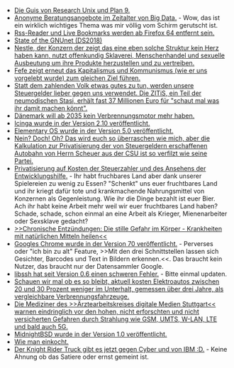 * [Die Guis von Research Unix und Plan 9.](https://mirror.eu.oneandone.net/projects/media.ccc.de/events/vcfb/2018/h264-hd/vcfb18-98-deu-Die_GUIs_von_Research_UNIX_und_Plan_9_hd.mp4)
* [Anonyme Beratungsangebote im Zeitalter von Big Data.](https://mirror.eu.oneandone.net/projects/media.ccc.de/events/systemkonform/2018/h264-hd/syskon-4-deu-Anonyme_Beratungsangebote_im_Zeitalter_der_Datenspeicherung_hd.mp4) - Wow, das ist ein wirklich wichtiges Thema was mir völlig vom Schirm gerutscht ist.
* [Rss-Reader und Live Bookmarks werden ab Firefox 64 entfernt sein.](https://www.pro-linux.de/news/1/26396/firefox-64-ohne-rss-reader-und-live-bookmarks.html)
* [State of the GNUnet (DS2018)](https://cdn.media.ccc.de/events/datenspuren/2018/h264-hd/DS2018-9337-deu-State_of_the_GNUnet_hd.mp4)
* [Nestle, der Konzern der zeigt das eine eben solche Struktur kein Herz haben kann, nutzt offenkundig Sklaverei, Menschenhandel und sexuelle Ausbeutung um ihre Produkte herzustellen und zu vertreiben.](https://netzfrauen.org/2018/10/16/nestle-slavery/)
* [Fefe zeigt erneut das Kapitalismus und Kommunismus (wie er uns vorgelebt wurde) zum gleichen Ziel führen.](https://blog.fefe.de/?ts=a53b77b6)
* [Statt dem zahlenden Volk etwas gutes zu tun, werden unsere Steuergelder lieber gegen uns verwendet. Die ZITiS, ein Teil der neumodischen Stasi, erhält fast 37 Millionen Euro für "schaut mal was ihr damit machen könnt".](https://blog.fefe.de/?ts=a53b4f6b)
* [Dänemark will ab 2035 kein Verbrennungsmotor mehr haben.](http://www.sonnenseite.com/de/mobilitaet/daenemark-aus-fuer-diesel-und-benzinfahrzeuge-ab-2030.html)
* [Icinga wurde in der Version 2.10 veröffentlicht.](https://www.pro-linux.de/news/1/26403/icinga-210-freigegeben.html)
* [Elementary OS wurde in der Version 5.0 veröffentlicht.](https://www.phoronix.com/scan.php?page=news_item&px=Elementary-OS-5.0-Juno)
* [Nein? Doch! Oh? Das wird euch so überraschen wie mich, aber die Kalkulation zur Privatisierung der von Steuergeldern erschaffenen Autobahn von Herrn Scheuer aus der CSU ist so verfilzt wie seine Partei.](https://www.neopresse.com/politik/skandal-rechnungshof-wirft-verkehrsminister-scheuer-csu-schlechte-kalkulation-bei-autobahnprivatisierung-vor/)
* [Privatisierung auf Kosten der Steuerzahler und des Ansehens der Entwicklungshilfe.](https://netzfrauen.org/2018/10/16/hunger-2/) - Ihr habt fruchbares Land aber dank unserer Spielereien zu wenig zu Essen? "Schenkt" uns euer fruchtbares Land und ihr kriegt dafür tote und krankmachende Nahrungsmittel von Konzernen als Gegenleistung. Wie ihr die Dinge bezahlt ist euer Bier. Ach ihr habt keine Arbeit mehr weil wir euer fruchtbares Land haben? Schade, schade, schon einmal an eine Arbeit als Krieger, Mienenarbeiter oder Sexsklave gedacht?
* [>>Chronische Entzündungen: Die stille Gefahr im Körper - Krankheiten mit natürlichen Mitteln heilen<<](https://www.welt-im-wandel.tv/video/chronische-entzuendungen-die-stille-gefahr-im-koerper-krankheiten-mit-natuerlichen-mitteln-heilen/)
* [Googles Chrome wurde in der Version 70 veröffentlicht.](https://www.pro-linux.de/news/1/26407/chrome-70-erschienen.html) - Perverses oder "ich bin zu alt" Feature, >>Mit den drei Schnittstellen lassen sich Gesichter, Barcodes und Text in Bildern erkennen.<<. Das braucht kein Nutzer, das braucht nur der Datensammler Google.
* [libssh hat seit Version 0.6 einen schweren Fehler.](https://blog.fefe.de/?ts=a5381a74) - Bitte einmal updaten.
* [Schauen wir mal ob es so bleibt, aktuell kosten Elektroautos zwischen 20 und 30 Prozent weniger im Unterhalt, gemessen über drei Jahre, als vergleichbare Verbrennungsfahrzeuge.](http://www.sonnenseite.com/de/mobilitaet/elektrofahrzeuge-wartung-ist-billiger-als-die-der-fossilen-brueder.html)
* [Die Mediziner des >>Ärztearbeitskreises digitale Medien Stuttgart<< warnen eindringlich vor den hohen, nicht erforschten und nicht versicherten Gefahren durch Strahlung wie GSM, UMTS, W-LAN, LTE und bald auch 5G.](https://www.neopresse.com/wissenschaft/aerzte-fordern-stopp-des-hochgefaehrlichen-5g-mobilfunk/)
* [MidnightBSD wurde in der Version 1.0 veröffentlicht.](https://www.pro-linux.de/news/1/26408/midnightbsd-10-erschienen.html)
* [Wie man einkocht.](https://www.smarticular.net/einkochen-im-topf-obst-gemuese-schraubglaeser-anleitung/)
* [Der Knight Rider Truck gibt es jetzt gegen Cyber und von IBM :D.](https://blog.fefe.de/?ts=a539fc26) - Keine Ahnung ob das Satiere oder ernst gemeint ist.
